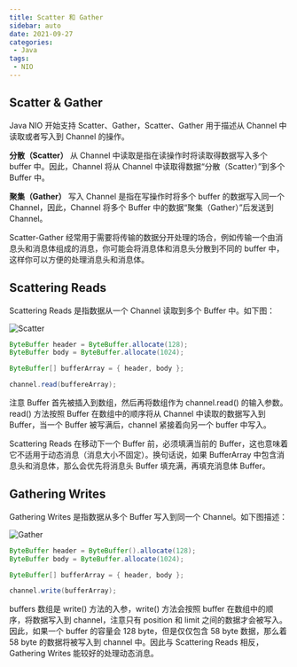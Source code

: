 ```yaml
---
title: Scatter 和 Gather
sidebar: auto
date: 2021-09-27
categories:
 - Java
tags:
 - NIO
---
```


## Scatter & Gather

Java NIO 开始支持 Scatter、Gather，Scatter、Gather 用于描述从 Channel 中读取或者写入到 Channel 的操作。

**分散（Scatter）** 从 Channel 中读取是指在读操作时将读取得数据写入多个 buffer 中。因此，Channel 将从 Channel 中读取得数据“分散（Scatter）”到多个 Buffer 中。

**聚集（Gather）** 写入 Channel 是指在写操作时将多个 buffer 的数据写入同一个 Channel，因此，Channel 将多个 Buffer 中的数据“聚集（Gather）”后发送到 Channel。

Scatter-Gather 经常用于需要将传输的数据分开处理的场合，例如传输一个由消息头和消息体组成的消息，你可能会将消息体和消息头分散到不同的 buffer 中，这样你可以方便的处理消息头和消息体。



## Scattering Reads

Scattering Reads 是指数据从一个 Channel 读取到多个 Buffer 中。如下图：

<img :src="$withBase('/img/java/nio/Scatter.png')" alt="Scatter">

``` java
ByteBuffer header = ByteBuffer.allocate(128);
ByteBuffer body = ByteBuffer.allocate(1024);

ByteBuffer[] bufferArray = { header, body };

channel.read(buffereArray);
```

注意 Buffer 首先被插入到数组，然后再将数组作为 channel.read() 的输入参数。read() 方法按照 Buffer 在数组中的顺序将从 Channel 中读取的数据写入到 Buffer，当一个 Buffer 被写满后，channel 紧接着向另一个 buffer 中写入。

Scattering Reads 在移动下一个 Buffer 前，必须填满当前的 Buffer，这也意味着它不适用于动态消息（消息大小不固定）。换句话说，如果 BufferArray 中包含消息头和消息体，那么会优先将消息头 Buffer 填充满，再填充消息体 Buffer。



## Gathering Writes

Gathering Writes 是指数据从多个 Buffer 写入到同一个 Channel。如下图描述：

<img :src="$withBase('/img/java/nio/Gather.png')" alt="Gather">

```java
ByteBuffer header = ByteBuffer().allocate(128);
ByteBuffer body = ByteBuffer.allocate(1024);

ByteBuffer[] bufferArray = { header, body };

channel.write(bufferArray);
```

buffers 数组是 write() 方法的入参，write() 方法会按照 buffer 在数组中的顺序，将数据写入到 channel，注意只有 position 和 limit 之间的数据才会被写入。因此，如果一个 buffer 的容量会 128 byte，但是仅仅包含 58 byte 数据，那么着 58 byte 的数据将被写入到 channel 中。因此与 Scattering Reads 相反，Gathering Writes 能较好的处理动态消息。

